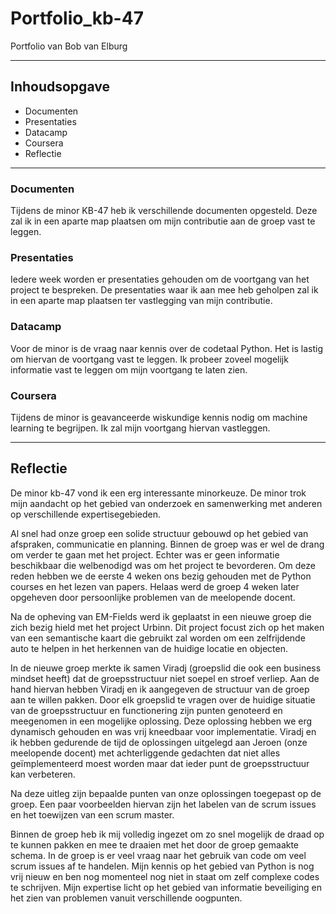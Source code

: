 # Portfolio_kb-47
Portfolio van Bob van Elburg

--------------------------------------------------------------------------------
## Inhoudsopgave
* Documenten
* Presentaties
* Datacamp
* Coursera
* Reflectie

---------------------------------------------------------------------------------
### Documenten
Tijdens de minor KB-47 heb ik verschillende documenten opgesteld. Deze zal ik in een aparte map plaatsen om mijn contributie aan de groep vast te leggen.

### Presentaties
Iedere week worden er presentaties gehouden om de voortgang van het project te bespreken. De presentaties waar ik aan mee heb geholpen zal ik in een aparte map plaatsen ter vastlegging van mijn contributie.

### Datacamp
Voor de minor is de vraag naar kennis over de codetaal Python. Het is lastig om hiervan de voortgang vast te leggen. Ik probeer zoveel mogelijk informatie vast te leggen om mijn voortgang te laten zien.

### Coursera
Tijdens de minor is geavanceerde wiskundige kennis nodig om machine learning te begrijpen. Ik zal mijn voortgang hiervan vastleggen.

------------------------------------------

## Reflectie
De minor kb-47 vond ik een erg interessante minorkeuze. De minor trok mijn aandacht op het gebied van onderzoek en samenwerking met anderen op verschillende expertisegebieden. 


Al snel had onze groep een solide structuur gebouwd op het gebied van afspraken, communicatie en planning. Binnen de groep was er wel de drang om verder te gaan met het project. Echter was er geen informatie beschikbaar die welbenodigd was om het project te bevorderen. Om deze reden hebben we de eerste 4 weken ons bezig gehouden met de Python courses en het lezen van papers. Helaas werd de groep 4 weken later opgeheven door persoonlijke problemen van de meelopende docent. 


Na de opheving van EM-Fields werd ik geplaatst in een nieuwe groep die zich bezig hield met het project Urbinn. Dit project focust zich op het maken van een semantische kaart die gebruikt zal worden om een zelfrijdende auto te helpen in het herkennen van de huidige locatie en objecten.

In de nieuwe groep merkte ik samen Viradj (groepslid die ook een business mindset heeft) dat de groepsstructuur niet soepel en stroef verliep. Aan de hand hiervan hebben Viradj en ik aangegeven de structuur van de groep aan te willen pakken. Door elk groepslid te vragen over de huidige situatie van de groepsstructuur en functionering zijn punten genoteerd en meegenomen in een mogelijke oplossing.
Deze oplossing hebben we erg dynamisch gehouden en was vrij kneedbaar voor implementatie. Viradj en ik hebben gedurende de tijd de oplossingen uitgelegd aan Jeroen (onze meelopende docent) met achterliggende gedachten dat niet alles geïmplementeerd moest worden maar dat ieder punt de groepsstructuur kan verbeteren.

Na deze uitleg zijn bepaalde punten van onze oplossingen toegepast op de groep. Een paar voorbeelden hiervan zijn het labelen van de scrum issues en het toewijzen van een scrum master.

Binnen de groep heb ik mij volledig ingezet om zo snel mogelijk de draad op te kunnen pakken en mee te draaien met het door de groep gemaakte schema. In de groep is er veel vraag naar het gebruik van code om veel scrum issues af te handelen. Mijn kennis op het gebied van Python is nog vrij nieuw en ben nog momenteel nog niet in staat om zelf complexe codes te schrijven. Mijn expertise licht op het gebied van informatie beveiliging en het zien van problemen vanuit verschillende oogpunten.

